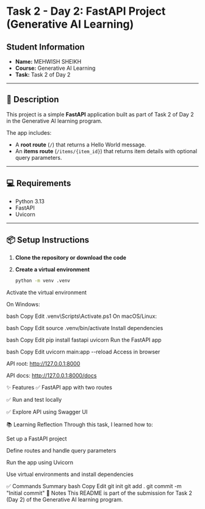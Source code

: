 # Task 2 - Day 2: FastAPI Project (Generative AI Learning)

## Student Information

- **Name:** MEHWISH SHEIKH
- **Course:** Generative AI Learning
- **Task:** Task 2 of Day 2

---

## 📄 Description

This project is a simple **FastAPI** application built as part of Task 2 of Day 2 in the Generative AI learning program.

The app includes:

- A **root route** (`/`) that returns a Hello World message.
- An **items route** (`/items/{item_id}`) that returns item details with optional query parameters.

---

## 💻 Requirements

- Python 3.13
- FastAPI
- Uvicorn

---

## 📦 Setup Instructions

1. **Clone the repository or download the code**

2. **Create a virtual environment**
   ```bash
   python -m venv .venv
Activate the virtual environment

On Windows:

bash
Copy
Edit
.venv\Scripts\Activate.ps1
On macOS/Linux:

bash
Copy
Edit
source .venv/bin/activate
Install dependencies

bash
Copy
Edit
pip install fastapi uvicorn
Run the FastAPI app

bash
Copy
Edit
uvicorn main:app --reload
Access in browser

API root: http://127.0.0.1:8000

API docs: http://127.0.0.1:8000/docs

✨ Features
✅ FastAPI app with two routes

✅ Run and test locally

✅ Explore API using Swagger UI

📚 Learning Reflection
Through this task, I learned how to:

Set up a FastAPI project

Define routes and handle query parameters

Run the app using Uvicorn

Use virtual environments and install dependencies

✅ Commands Summary
bash
Copy
Edit
git init
git add .
git commit -m "Initial commit"
📩 Notes
This README is part of the submission for Task 2 (Day 2) of the Generative AI learning program.
